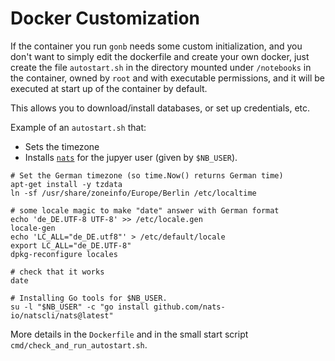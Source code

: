 # Docker Customization

If the container you run `gonb` needs some custom initialization, and you don't want to simply edit the dockerfile and
create your own docker, just create the file `autostart.sh` in the directory mounted under `/notebooks` in the container,
owned by `root` and with executable permissions, and it will be executed at start up of the container by default.

This allows you to download/install databases, or set up credentials, etc.

Example of an `autostart.sh` that:

- Sets the timezone
- Installs [`nats`](github.com/nats-io/natscli/) for the jupyer user (given by `$NB_USER`).

```
# Set the German timezone (so time.Now() returns German time)
apt-get install -y tzdata
ln -sf /usr/share/zoneinfo/Europe/Berlin /etc/localtime

# some locale magic to make "date" answer with German format
echo 'de_DE.UTF-8 UTF-8' >> /etc/locale.gen
locale-gen
echo 'LC_ALL="de_DE.utf8"' > /etc/default/locale
export LC_ALL="de_DE.UTF-8"
dpkg-reconfigure locales

# check that it works
date

# Installing Go tools for $NB_USER.
su -l "$NB_USER" -c "go install github.com/nats-io/natscli/nats@latest"
```

More details in the `Dockerfile` and in the small start script `cmd/check_and_run_autostart.sh`.
